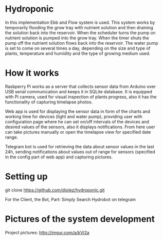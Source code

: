 # Hydroponic

In this implementation Ebb and Flow system is used. This system works by temporarily flooding the grow tray with nutrient solution and then draining the solution back into the reservoir. When the scheduler turns the pump on nutrient solution is pumped into the grow tray. When the timer shuts the pump off the nutrient solution flows back into the reservoir. The water pump is set to come on several times a day, depending on the size and type of plants, temperature and humidity and the type of growing medium used.

# How it works

Rasbperry Pi works as a server that collects sensor data from Arduino over USB serial communication and keeps it in SQLite database. It is equipped with Pi camera, used for visual inspection of plants progress, also it has the functionality of capturing timelapse photos.

Web app is used for displaying the sensor data in form of the charts and working time for devices (light and water pump), providing user with configuration page where he can set on/off intervals of the devices and desired values of the sensors, also it displays notifications. From here user can take pictures manually or open the timelapse view for specified date range.

Telegram bot is used for retrieving the data about sensor values in the last 24h, sending notifications about values out of range for sensors (specified in the config part of web app) and capturing pictures.

# Setting up

git clone https://github.com/djolez/hydroponic.git

For the Client, the Bot, Part: Simply Search Hydrobot on telegram


# Pictures of the system development

Project pictures: http://imgur.com/a/kVj2a
